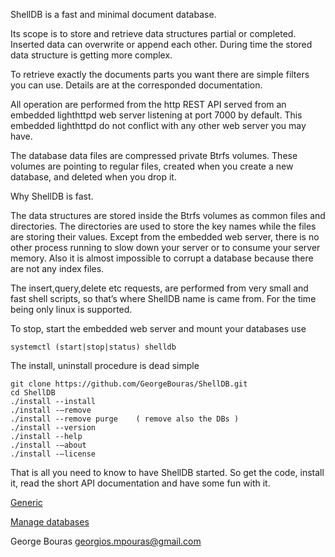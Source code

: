 ShellDB is a fast and minimal document database.

Its scope is to store and retrieve data structures partial or completed. Inserted data can overwrite or append each other. During time the stored data structure is getting more complex.

To retrieve exactly the documents parts you want there are simple filters you can use. Details are at the corresponded documentation.

All operation are performed from the http REST API served from an embedded lighthttpd web server listening at port 7000 by default. This embedded lighthttpd do not conflict with any other web server you may have.

The database data files are compressed private Btrfs volumes. These volumes are pointing to regular files, created when you create a new database, and deleted when you drop it.

Why ShellDB is fast.

The data structures are stored inside the Btrfs volumes as common files and directories.  The directories are used to store the key names while the files are storing their values.
Except from the embedded web server, there is no other process running to slow down your server or to consume your server memory. Also it is almost impossible to corrupt a database because there are not any index files.

The insert,query,delete etc requests, are performed from very small and fast shell scripts, so that’s where ShellDB name is came from. For the time being only linux is supported.

To stop, start the embedded web server and mount your databases use

	systemctl (start|stop|status) shelldb

The install, uninstall procedure is dead simple

	git clone https://github.com/GeorgeBouras/ShellDB.git
	cd ShellDB
	./install --install
	./install -–remove
	./install --remove purge	( remove also the DBs )
	./install --version
	./install --help
	./install -–about
	./install -–license

That is all you need to know to have ShellDB started. So get the code, install it, read the short API documentation and have some fun with it.

<a href="https://github.com/GeorgeBouras/ShellDB/blob/master/documentation/01%20generic.txt">Generic</a>

<a href="https://github.com/GeorgeBouras/ShellDB/blob/master/documentation/02%20manage%20databases.txt">Manage databases</a>

George Bouras
georgios.mpouras@gmail.com
